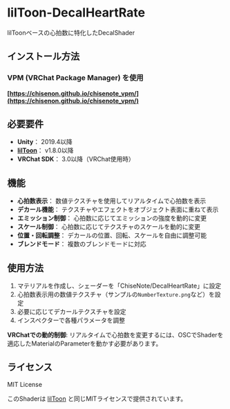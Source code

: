 # lilToon-DecalHeartRate

lilToonベースの心拍数に特化したDecalShader

## インストール方法

### VPM (VRChat Package Manager) を使用

**[https://chisenon.github.io/chisenote_vpm/](https://chisenon.github.io/chisenote_vpm/)**


## 必要要件

- **Unity**： 2019.4以降
- **[lilToon](https://lilxyzw.github.io/lilToon/)**： v1.8.0以降
- **VRChat SDK**： 3.0以降（VRChat使用時）

## 機能

- **心拍数表示**： 数値テクスチャを使用してリアルタイムで心拍数を表示
- **デカール機能**： テクスチャやエフェクトをオブジェクト表面に重ねて表示
- **エミッション制御**： 心拍数に応じてエミッションの強度を動的に変更
- **スケール制御**： 心拍数に応じてテクスチャのスケールを動的に変更
- **位置・回転調整**： デカールの位置、回転、スケールを自由に調整可能
- **ブレンドモード**： 複数のブレンドモードに対応

## 使用方法

1. マテリアルを作成し、シェーダーを「ChiseNote/DecalHeartRate」に設定
2. 心拍数表示用の数値テクスチャ（サンプルの`NumberTexture.png`など）を設定
3. 必要に応じてデカールテクスチャを設定
4. インスペクターで各種パラメータを調整

**VRChatでの動的制御**: リアルタイムで心拍数を変更するには、OSCでShaderを適応したMaterialのParameterを動かす必要があります。

## ライセンス

MIT License

このShaderは [lilToon](https://lilxyzw.github.io/lilToon/) と同じMITライセンスで提供されています。
